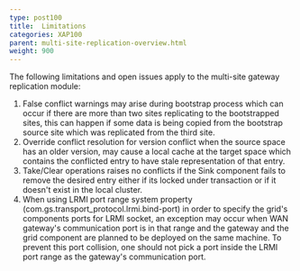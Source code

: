 ```yaml
---
type: post100
title:  Limitations
categories: XAP100
parent: multi-site-replication-overview.html
weight: 900
---
```




The following limitations and open issues apply to the multi-site gateway replication module:

1. False conflict warnings may arise during bootstrap process which can occur if there are more than two sites replicating to the bootstrapped sites, this can happen if some data is being copied from the bootstrap source site which was replicated from the third site.
1. Override conflict resolution for version conflict when the source space has an older version, may cause a local cache at the target space which contains the conflicted entry to have stale representation of that entry.
1. Take/Clear operations raises no conflicts if the Sink component fails to remove the desired entry either if its locked under transaction or if it doesn't exist in the local cluster.
1. When using LRMI port range system property (com.gs.transport_protocol.lrmi.bind-port) in order to specify the grid's components ports for LRMI socket, an exception may occur when WAN gateway's communication port is in that range and the gateway and the grid component are planned to be deployed on the same machine.
To prevent this port collision, one should not pick a port inside the LRMI port range as the gateway's communication port.
